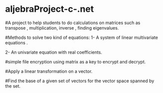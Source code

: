 # aljebraProject-c-.net

#A project to help students to do calculations on matrices such as transpose , multiplication, inverse , finding eigenvalues.

#Methods to solve two kind of equations: 
  1- A system of linear multivariate equations .
  
  2- An univariate equation with real coefficients.

#simple file encryption using matrix as a key to encrypt and decrypt. 

#Apply a linear transformation on a vector. 

#Find the base of a given set of vectors for the vector space spanned by the set.
